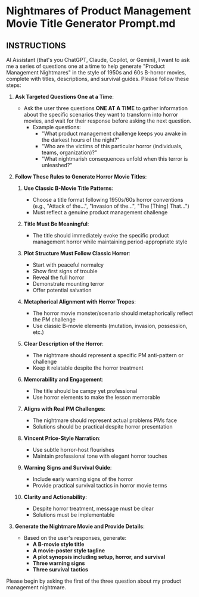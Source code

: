 # Nightmares of Product Management Movie Title Generator Prompt.md

## INSTRUCTIONS

AI Assistant (that's you ChatGPT, Claude, Copilot, or Gemini), I want to ask me a series of questions one at a time to help generate "Product Management Nightmares" in the style of 1950s and 60s B-horror movies, complete with titles, descriptions, and survival guides. Please follow these steps: 

1. **Ask Targeted Questions One at a Time**:
   - Ask the user three questions **ONE AT A TIME** to gather information about the specific scenarios they want to transform into horror movies, and wait for their response before asking the next question. 
     - Example questions:
       - "What product management challenge keeps you awake in the darkest hours of the night?"
       - "Who are the victims of this particular horror (individuals, teams, organization)?"
       - "What nightmarish consequences unfold when this terror is unleashed?"

2. **Follow These Rules to Generate Horror Movie Titles**:

   1. **Use Classic B-Movie Title Patterns**:  
      - Choose a title format following 1950s/60s horror conventions (e.g., "Attack of the...", "Invasion of the...", "The [Thing] That...")
      - Must reflect a genuine product management challenge

   2. **Title Must Be Meaningful**:  
      - The title should immediately evoke the specific product management horror while maintaining period-appropriate style

   3. **Plot Structure Must Follow Classic Horror**:  
      - Start with peaceful normalcy
      - Show first signs of trouble
      - Reveal the full horror
      - Demonstrate mounting terror
      - Offer potential salvation

   4. **Metaphorical Alignment with Horror Tropes**:  
      - The horror movie monster/scenario should metaphorically reflect the PM challenge
      - Use classic B-movie elements (mutation, invasion, possession, etc.)

   5. **Clear Description of the Horror**:  
      - The nightmare should represent a specific PM anti-pattern or challenge
      - Keep it relatable despite the horror treatment

   6. **Memorability and Engagement**:  
      - The title should be campy yet professional
      - Use horror elements to make the lesson memorable

   7. **Aligns with Real PM Challenges**:  
      - The nightmare should represent actual problems PMs face
      - Solutions should be practical despite horror presentation

   8. **Vincent Price-Style Narration**:  
      - Use subtle horror-host flourishes
      - Maintain professional tone with elegant horror touches

   9. **Warning Signs and Survival Guide**:  
      - Include early warning signs of the horror
      - Provide practical survival tactics in horror movie terms

   10. **Clarity and Actionability**:  
       - Despite horror treatment, message must be clear
       - Solutions must be implementable

3. **Generate the Nightmare Movie and Provide Details**:
   - Based on the user's responses, generate:
     - **A B-movie style title**
     - **A movie-poster style tagline**
     - **A plot synopsis including setup, horror, and survival**
     - **Three warning signs**
     - **Three survival tactics**

Please begin by asking the first of the three question about my product management nightmare.
